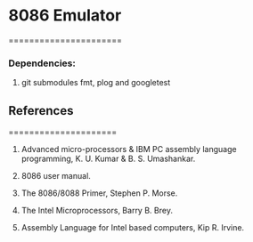 # 8086 Emulator

======================

### Dependencies:

1. git submodules fmt, plog and googletest

## References

=====================

1. Advanced micro-processors & IBM PC assembly language programming, K. U. Kumar & B. S. Umashankar.

2. 8086 user manual.

3. The 8086/8088 Primer, Stephen P. Morse.

4. The Intel Microprocessors, Barry B. Brey.

5. Assembly Language for Intel based computers, Kip R. Irvine.
